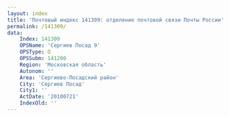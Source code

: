 ```yaml
---
layout: index
title: 'Почтовый индекс 141309: отделение почтовой связи Почты России'
permalink: /141309/
data:
    Index: 141309
    OPSName: 'Сергиев Посад 9'
    OPSType: О
    OPSSubm: 141200
    Region: 'Московская область'
    Autonom: ''
    Area: 'Сергиево-Посадский район'
    City: 'Сергиев Посад'
    City1: ''
    ActDate: '20100721'
    IndexOld: ''
---
```

